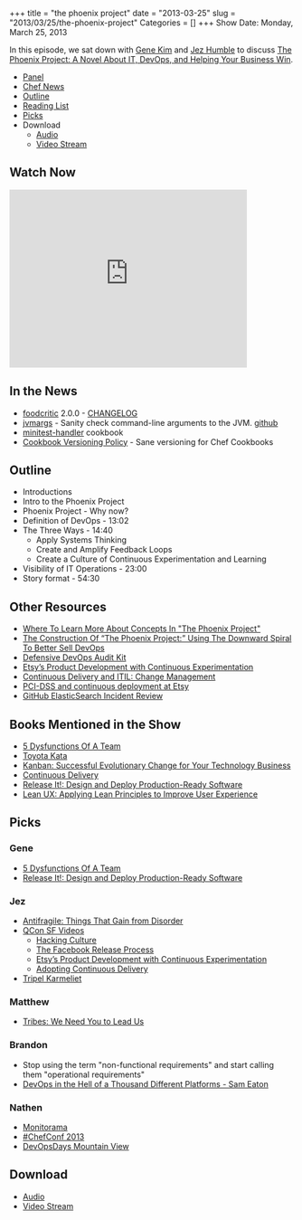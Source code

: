+++
title = "the phoenix project"
date = "2013-03-25"
slug = "2013/03/25/the-phoenix-project"
Categories = []
+++
Show Date:  Monday, March 25, 2013

In this episode, we sat down with [Gene Kim](https://twitter.com/realgenekim) and [Jez Humble](http://twitter.com/jezhumble) to discuss [The Phoenix Project:  A Novel About IT, DevOps, and Helping Your Business Win](http://itrevolution.com/books/phoenix-project-devops-book/).

* [Panel](http://foodfightshow.org/2013/03/the-phoenix-project.html#panel)
* [Chef News](http://foodfightshow.org/2013/03/the-phoenix-project.html#news)
* [Outline](http://foodfightshow.org/2013/03/the-phoenix-project.html#outline)
* [Reading List](http://foodfightshow.org/2013/03/the-phoenix-project.html#reading)
* [Picks](http://foodfightshow.org/2013/03/the-phoenix-project.html#picks)
* Download
  * [Audio](http://traffic.libsyn.com/foodfight/Food-Fight-Show-47-phoenix-project.mp3)
  * [Video Stream](http://www.youtube.com/watch?v=RPdUbyxJb_4)


Watch Now
--------
<iframe width="420" height="315" src="http://www.youtube.com/embed/RPdUbyxJb_4" frameborder="0" allowfullscreen></iframe>

<!-- more -->

In the News<a name="news"></a>
-----------
* [foodcritic](http://acrmp.github.com/foodcritic/) 2.0.0 - [CHANGELOG](https://github.com/acrmp/foodcritic/blob/master/CHANGELOG.md)
* [jvmargs](http://rubygems.org/gems/jvmargs) - Sanity check command-line arguments to the JVM. [github](https://github.com/bryanwb/jvmargs.git)
* [minitest-handler](http://community.opscode.com/cookbooks/minitest-handler) cookbook
* [Cookbook Versioning Policy](http://chef-community.github.com/cvp/) - Sane versioning for Chef Cookbooks

Outline<a name="outline"></a>
-------

* Introductions
* Intro to the Phoenix Project
* Phoenix Project - Why now?
* Definition of DevOps - 13:02
* The Three Ways - 14:40
  * Apply Systems Thinking
  * Create and Amplify Feedback Loops
  * Create a Culture of Continuous Experimentation and Learning
* Visibility of IT Operations - 23:00
* Story format - 54:30

## Other Resources

* [Where To Learn More About Concepts In "The Phoenix Project"](http://itrevolution.com/learn-more-about-concepts-in-phoenix-project/)
* [The Construction Of “The Phoenix Project:” Using The Downward Spiral To Better Sell DevOps](http://itrevolution.com/construction-phoenix-project-and-selling-devops-downward-spiral/)
* [Defensive DevOps Audit Kit](http://itrevolution.us2.list-manage.com/subscribe?u=75532eeeed97412835737f072&id=3ef5811390)
* [Etsy’s Product Development with Continuous Experimentation](http://www.infoq.com/presentations/Etsy-Deployment)
* [Continuous Delivery and ITIL: Change Management](http://continuousdelivery.com/2010/11/continuous-delivery-and-itil-change-management/)
* [PCI-DSS and continuous deployment at Etsy](http://continuousdelivery.com/2012/07/pci-dss-and-continuous-deployment-at-etsy/)
* [GitHub ElasticSearch Incident Review](http://files.meetup.com/3399832/IaaC%20-%20GitHub%20ES%20Incident%20Review.pdf)

## Books Mentioned in the Show<a name="reading"></a>
* [5 Dysfunctions Of A Team](http://www.amazon.com/The-Five-Dysfunctions-Team-ebook/dp/B006960LQW)
* [Toyota Kata](http://www.amazon.com/Toyota-Kata-Improvement-Adaptiveness-ebook/dp/B002NPC0Q2/)
* [Kanban:  Successful Evolutionary Change for Your Technology Business](http://www.amazon.com/Kanban-Successful-Evolutionary-Technology-Business/dp/0984521402/)
* [Continuous Delivery](http://www.amazon.com/Continuous-Delivery-Deployment-Automation-Addison-Wesley/dp/0321601912/)
* [Release It!: Design and Deploy Production-Ready Software](http://www.amazon.com/Release-Production-Ready-Pragmatic-Programmers-ebook/dp/B00A32NXZO)
* [Lean UX: Applying Lean Principles to Improve User Experience](http://www.amazon.com/Lean-UX-Applying-Principles-Experience/dp/1449311652)

Picks<a name="picks"></a>
-----
### Gene

* [5 Dysfunctions Of A Team](http://www.amazon.com/The-Five-Dysfunctions-Team-ebook/dp/B006960LQW)
* [Release It!: Design and Deploy Production-Ready Software](http://www.amazon.com/Release-Production-Ready-Pragmatic-Programmers-ebook/dp/B00A32NXZO)

### Jez

* [Antifragile: Things That Gain from Disorder](http://www.amazon.com/Antifragile-Things-That-Gain-Disorder/dp/1400067820)
* [QCon SF Videos](http://www.infoq.com/bycategory/contentbycategory.action?idx=4&alias=qcon_sf2012&ct=5)
  * [Hacking Culture](http://www.infoq.com/presentations/Hacking-Culture)
  * [The Facebook Release Process](http://www.infoq.com/presentations/Facebook-Release-Process)
  * [Etsy’s Product Development with Continuous Experimentation](http://www.infoq.com/presentations/Etsy-Deployment)
  * [Adopting Continuous Delivery](http://www.infoq.com/presentations/Adopting-Continuous-Delivery)
* [Tripel Karmeliet](http://beeradvocate.com/beer/profile/202/656)

### Matthew

* [Tribes: We Need You to Lead Us](http://www.amazon.com/Tribes-We-Need-You-Lead/dp/1591842336)

### Brandon

* Stop using the term "non-functional requirements" and start calling them "operational requirements"
* [DevOps in the Hell of a Thousand Different Platforms - Sam Eaton](http://vimeo.com/album/2312414/video/62330508)

### Nathen

* [Monitorama](http://monitorama.com/)
* [#ChefConf 2013](http://chefconf.opscode.com)
* [DevOpsDays Mountain View](http://devopsdays.org/events/2013-mountainview/registration/)

Download
--------

* [Audio](http://traffic.libsyn.com/foodfight/Food-Fight-Show-47-phoenix-project.mp3)
* [Video Stream](http://www.youtube.com/watch?v=RPdUbyxJb_4)
